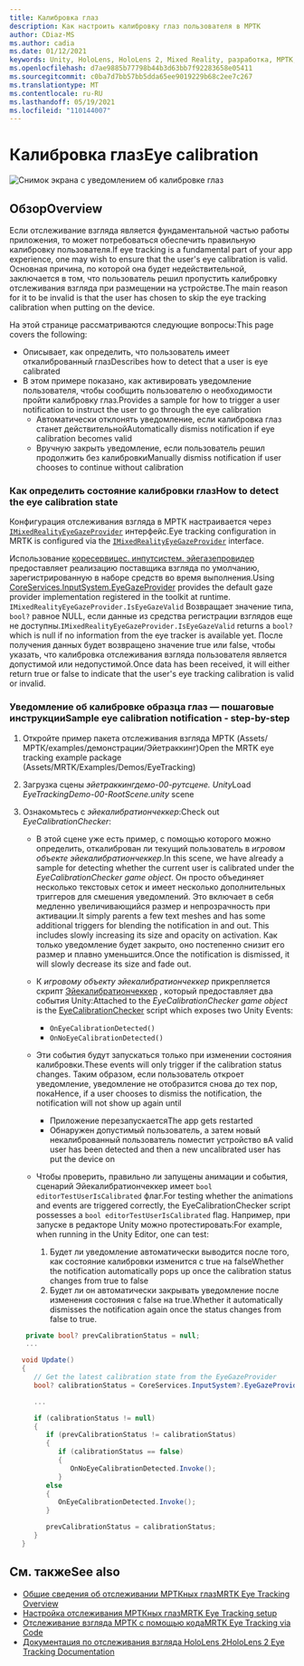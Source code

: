 ```yaml
---
title: Калибровка глаз
description: Как настроить калибровку глаз пользователя в МРТК
author: CDiaz-MS
ms.author: cadia
ms.date: 01/12/2021
keywords: Unity, HoloLens, HoloLens 2, Mixed Reality, разработка, МРТК, Эйетраккинг, калибровка,
ms.openlocfilehash: d7ae9885b77798b44b3d63bb7f92283658e05411
ms.sourcegitcommit: c0ba7d7bb57bb5dda65ee9019229b68c2ee7c267
ms.translationtype: MT
ms.contentlocale: ru-RU
ms.lasthandoff: 05/19/2021
ms.locfileid: "110144007"
---
```

# <a name="eye-calibration"></a><span data-ttu-id="49d9f-104">Калибровка глаз</span><span class="sxs-lookup"><span data-stu-id="49d9f-104">Eye calibration</span></span>

![Снимок экрана с уведомлением об калибровке глаз](../../images/eye-tracking/mrtk_et_calibration_notification_example.jpg)

## <a name="overview"></a><span data-ttu-id="49d9f-106">Обзор</span><span class="sxs-lookup"><span data-stu-id="49d9f-106">Overview</span></span>

<span data-ttu-id="49d9f-107">Если отслеживание взгляда является фундаментальной частью работы приложения, то может потребоваться обеспечить правильную калибровку пользователя.</span><span class="sxs-lookup"><span data-stu-id="49d9f-107">If eye tracking is a fundamental part of your app experience, one may wish to ensure that the user's eye calibration is valid.</span></span>
<span data-ttu-id="49d9f-108">Основная причина, по которой она будет недействительной, заключается в том, что пользователь решил пропустить калибровку отслеживания взгляда при размещении на устройстве.</span><span class="sxs-lookup"><span data-stu-id="49d9f-108">The main reason for it to be invalid is that the user has chosen to skip the eye tracking calibration when putting on the device.</span></span>

<span data-ttu-id="49d9f-109">На этой странице рассматриваются следующие вопросы:</span><span class="sxs-lookup"><span data-stu-id="49d9f-109">This page covers the following:</span></span>

- <span data-ttu-id="49d9f-110">Описывает, как определить, что пользователь имеет откалиброванный глаз</span><span class="sxs-lookup"><span data-stu-id="49d9f-110">Describes how to detect that a user is eye calibrated</span></span>
- <span data-ttu-id="49d9f-111">В этом примере показано, как активировать уведомление пользователя, чтобы сообщить пользователю о необходимости пройти калибровку глаз.</span><span class="sxs-lookup"><span data-stu-id="49d9f-111">Provides a sample for how to trigger a user notification to instruct the user to go through the eye calibration</span></span>
  - <span data-ttu-id="49d9f-112">Автоматически отклонять уведомление, если калибровка глаз станет действительной</span><span class="sxs-lookup"><span data-stu-id="49d9f-112">Automatically dismiss notification if eye calibration becomes valid</span></span>
  - <span data-ttu-id="49d9f-113">Вручную закрыть уведомление, если пользователь решил продолжить без калибровки</span><span class="sxs-lookup"><span data-stu-id="49d9f-113">Manually dismiss notification if user chooses to continue without calibration</span></span>

### <a name="how-to-detect-the-eye-calibration-state"></a><span data-ttu-id="49d9f-114">Как определить состояние калибровки глаз</span><span class="sxs-lookup"><span data-stu-id="49d9f-114">How to detect the eye calibration state</span></span>

<span data-ttu-id="49d9f-115">Конфигурация отслеживания взгляда в МРТК настраивается через [`IMixedRealityEyeGazeProvider`](xref:Microsoft.MixedReality.Toolkit.Input.IMixedRealityEyeGazeProvider) интерфейс.</span><span class="sxs-lookup"><span data-stu-id="49d9f-115">Eye tracking configuration in MRTK is configured via the [`IMixedRealityEyeGazeProvider`](xref:Microsoft.MixedReality.Toolkit.Input.IMixedRealityEyeGazeProvider) interface.</span></span>

<span data-ttu-id="49d9f-116">Использование [коресервицес. инпутсистем. эйегазепровидер](eye-tracking-eye-gaze-provider.md) предоставляет реализацию поставщика взгляда по умолчанию, зарегистрированную в наборе средств во время выполнения.</span><span class="sxs-lookup"><span data-stu-id="49d9f-116">Using [CoreServices.InputSystem.EyeGazeProvider](eye-tracking-eye-gaze-provider.md) provides the default gaze provider implementation registered in the toolkit at runtime.</span></span> <span data-ttu-id="49d9f-117">`IMixedRealityEyeGazeProvider.IsEyeGazeValid` Возвращает значение типа, `bool?` равное NULL, если данные из средства регистрации взглядов еще не доступны.</span><span class="sxs-lookup"><span data-stu-id="49d9f-117">`IMixedRealityEyeGazeProvider.IsEyeGazeValid` returns a `bool?` which is null if no information from the eye tracker is available yet.</span></span>
<span data-ttu-id="49d9f-118">После получения данных будет возвращено значение true или false, чтобы указать, что калибровка отслеживания взгляда пользователя является допустимой или недопустимой.</span><span class="sxs-lookup"><span data-stu-id="49d9f-118">Once data has been received, it will either return true or false to indicate that the user's eye tracking calibration is valid or invalid.</span></span>

### <a name="sample-eye-calibration-notification---step-by-step"></a><span data-ttu-id="49d9f-119">Уведомление об калибровке образца глаз — пошаговые инструкции</span><span class="sxs-lookup"><span data-stu-id="49d9f-119">Sample eye calibration notification - step-by-step</span></span>

1. <span data-ttu-id="49d9f-120">Откройте пример пакета отслеживания взгляда МРТК (Assets/МРТК/examples/демонстрации/Эйетраккинг)</span><span class="sxs-lookup"><span data-stu-id="49d9f-120">Open the MRTK eye tracking example package (Assets/MRTK/Examples/Demos/EyeTracking)</span></span>

2. <span data-ttu-id="49d9f-121">Загрузка сцены _эйетраккингдемо-00-рутсцене. Unity_</span><span class="sxs-lookup"><span data-stu-id="49d9f-121">Load _EyeTrackingDemo-00-RootScene.unity_ scene</span></span>

3. <span data-ttu-id="49d9f-122">Ознакомьтесь с _эйекалибратиончеккер_:</span><span class="sxs-lookup"><span data-stu-id="49d9f-122">Check out _EyeCalibrationChecker_:</span></span>
   - <span data-ttu-id="49d9f-123">В этой сцене уже есть пример, с помощью которого можно определить, откалиброван ли текущий пользователь в *игровом объекте _эйекалибратиончеккер_*.</span><span class="sxs-lookup"><span data-stu-id="49d9f-123">In this scene, we have already a sample for detecting whether the current user is calibrated under the *_EyeCalibrationChecker_ game object*.</span></span>
<span data-ttu-id="49d9f-124">Он просто объединяет несколько текстовых сеток и имеет несколько дополнительных триггеров для смешения уведомлений. Это включает в себя медленно увеличивающийся размер и непрозрачность при активации.</span><span class="sxs-lookup"><span data-stu-id="49d9f-124">It simply parents a few text meshes and has some additional triggers for blending the notification in and out. This includes slowly increasing its size and opacity on activation.</span></span>
<span data-ttu-id="49d9f-125">Как только уведомление будет закрыто, оно постепенно снизит его размер и плавно уменьшится.</span><span class="sxs-lookup"><span data-stu-id="49d9f-125">Once the notification is dismissed, it will slowly decrease its size and fade out.</span></span>

   - <span data-ttu-id="49d9f-126">К *игровому объекту _эйекалибратиончеккер_* прикрепляется скрипт [Эйекалибратиончеккер](xref:Microsoft.MixedReality.Toolkit.Examples.Demos.EyeTracking.EyeCalibrationChecker) , который предоставляет два события Unity:</span><span class="sxs-lookup"><span data-stu-id="49d9f-126">Attached to the *_EyeCalibrationChecker_ game object* is the [EyeCalibrationChecker](xref:Microsoft.MixedReality.Toolkit.Examples.Demos.EyeTracking.EyeCalibrationChecker) script which exposes two Unity Events:</span></span>
      - `OnEyeCalibrationDetected()`
      - `OnNoEyeCalibrationDetected()`

   - <span data-ttu-id="49d9f-127">Эти события будут запускаться только при изменении состояния калибровки.</span><span class="sxs-lookup"><span data-stu-id="49d9f-127">These events will only trigger if the calibration status changes.</span></span> <span data-ttu-id="49d9f-128">Таким образом, если пользователь откроет уведомление, уведомление не отобразится снова до тех пор, пока</span><span class="sxs-lookup"><span data-stu-id="49d9f-128">Hence, if a user chooses to dismiss the notification, the notification will not show up again until</span></span>
      - <span data-ttu-id="49d9f-129">Приложение перезапускается</span><span class="sxs-lookup"><span data-stu-id="49d9f-129">The app gets restarted</span></span>
      - <span data-ttu-id="49d9f-130">Обнаружен допустимый пользователь, а затем новый некалиброванный пользователь поместит устройство в</span><span class="sxs-lookup"><span data-stu-id="49d9f-130">A valid user has been detected and then a new uncalibrated user has put the device on</span></span>

   - <span data-ttu-id="49d9f-131">Чтобы проверить, правильно ли запущены анимации и события, сценарий Эйекалибратиончеккер имеет `bool editorTestUserIsCalibrated` флаг.</span><span class="sxs-lookup"><span data-stu-id="49d9f-131">For testing whether the animations and events are triggered correctly, the EyeCalibrationChecker script possesses a `bool editorTestUserIsCalibrated` flag.</span></span> <span data-ttu-id="49d9f-132">Например, при запуске в редакторе Unity можно протестировать:</span><span class="sxs-lookup"><span data-stu-id="49d9f-132">For example, when running in the Unity Editor, one can test:</span></span>
      1. <span data-ttu-id="49d9f-133">Будет ли уведомление автоматически выводится после того, как состояние калибровки изменится с true на false</span><span class="sxs-lookup"><span data-stu-id="49d9f-133">Whether the notification automatically pops up once the calibration status changes from true to false</span></span>
      1. <span data-ttu-id="49d9f-134">Будет ли он автоматически закрывать уведомление после изменения состояния с false на true.</span><span class="sxs-lookup"><span data-stu-id="49d9f-134">Whether it automatically dismisses the notification again once the status changes from false to true.</span></span>

```c#
    private bool? prevCalibrationStatus = null;
    ...

   void Update()
   {
      // Get the latest calibration state from the EyeGazeProvider
      bool? calibrationStatus = CoreServices.InputSystem?.EyeGazeProvider?.IsEyeCalibrationValid;

      ...

      if (calibrationStatus != null)
      {
         if (prevCalibrationStatus != calibrationStatus)
         {
            if (calibrationStatus == false)
            {
               OnNoEyeCalibrationDetected.Invoke();
            }
         else
         {
            OnEyeCalibrationDetected.Invoke();
         }

         prevCalibrationStatus = calibrationStatus;
      }
   }
```

## <a name="see-also"></a><span data-ttu-id="49d9f-135">См. также</span><span class="sxs-lookup"><span data-stu-id="49d9f-135">See also</span></span>

- [<span data-ttu-id="49d9f-136">Общие сведения об отслеживании МРТКных глаз</span><span class="sxs-lookup"><span data-stu-id="49d9f-136">MRTK Eye Tracking Overview</span></span>](eye-tracking-main.md)
- [<span data-ttu-id="49d9f-137">Настройка отслеживания МРТКных глаз</span><span class="sxs-lookup"><span data-stu-id="49d9f-137">MRTK Eye Tracking setup</span></span>](eye-tracking-basic-setup.md)
- [<span data-ttu-id="49d9f-138">Отслеживание взгляда МРТК с помощью кода</span><span class="sxs-lookup"><span data-stu-id="49d9f-138">MRTK Eye Tracking via Code</span></span>](eye-tracking-eye-gaze-provider.md)
- [<span data-ttu-id="49d9f-139">Документация по отслеживания взгляда HoloLens 2</span><span class="sxs-lookup"><span data-stu-id="49d9f-139">HoloLens 2 Eye Tracking Documentation</span></span>](/windows/mixed-reality/eye-tracking)